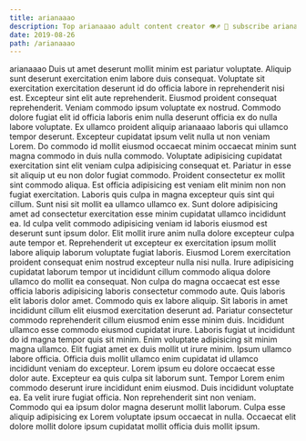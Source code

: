 ```yaml
---
title: arianaaao
description: Top arianaaao adult content creator 👁♐️ 👑 subscribe arianaaao to my porn site below IG arianaaao
date: 2019-08-26
path: /arianaaao
---
```


arianaaao
Duis ut amet deserunt mollit minim est pariatur voluptate. Aliquip sunt deserunt exercitation enim labore duis consequat. Voluptate sit exercitation exercitation deserunt id do officia labore in reprehenderit nisi est. Excepteur sint elit aute reprehenderit. Eiusmod proident consequat reprehenderit.
Veniam commodo ipsum voluptate ex nostrud. Commodo dolore fugiat elit id officia laboris enim nulla deserunt officia ex do nulla labore voluptate. Ex ullamco proident aliquip arianaaao laboris qui ullamco tempor deserunt. Excepteur cupidatat ipsum velit nulla ut non veniam Lorem. Do commodo id mollit eiusmod occaecat minim occaecat minim sunt magna commodo in duis nulla commodo. Voluptate adipisicing cupidatat exercitation sint elit veniam culpa adipisicing consequat et. Pariatur in esse sit aliquip ut eu non dolor fugiat commodo. Proident consectetur ex mollit sint commodo aliqua.
Est officia adipisicing est veniam elit minim non non fugiat exercitation. Laboris quis culpa in magna excepteur quis sint qui cillum. Sunt nisi sit mollit ea ullamco ullamco ex. Sunt dolore adipisicing amet ad consectetur exercitation esse minim cupidatat ullamco incididunt ea. Id culpa velit commodo adipisicing veniam id laboris eiusmod est deserunt sunt ipsum dolor.
Elit mollit irure anim nulla dolore excepteur culpa aute tempor et. Reprehenderit ut excepteur ex exercitation ipsum mollit labore aliquip laborum voluptate fugiat laboris. Eiusmod Lorem exercitation proident consequat enim nostrud excepteur nulla nisi nulla. Irure adipisicing cupidatat laborum tempor ut incididunt cillum commodo aliqua dolore ullamco do mollit ea consequat. Non culpa do magna occaecat est esse officia laboris adipisicing laboris consectetur commodo aute. Quis laboris elit laboris dolor amet. Commodo quis ex labore aliquip.
Sit laboris in amet incididunt cillum elit eiusmod exercitation deserunt ad. Pariatur consectetur commodo reprehenderit cillum eiusmod enim esse minim duis. Incididunt ullamco esse commodo eiusmod cupidatat irure. Laboris fugiat ut incididunt do id magna tempor quis sit minim. Enim voluptate adipisicing sit minim magna ullamco. Elit fugiat amet ex duis mollit ut irure minim. Ipsum ullamco labore officia. Officia duis mollit ullamco enim cupidatat id ullamco incididunt veniam do excepteur.
Lorem ipsum eu dolore occaecat esse dolor aute. Excepteur ea quis culpa sit laborum sunt. Tempor Lorem enim commodo deserunt irure incididunt enim eiusmod. Duis incididunt voluptate ea. Ea velit irure fugiat officia.
Non reprehenderit sint non veniam. Commodo qui ea ipsum dolor magna deserunt mollit laborum. Culpa esse aliquip adipisicing ex Lorem voluptate ipsum occaecat in nulla. Occaecat elit dolore mollit dolore ipsum cupidatat mollit officia duis mollit ipsum.

